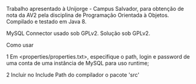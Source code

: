 Trabalho apresentado à Unijorge - Campus Salvador, para obtenção de nota da AV2 pela disciplina de Programação Orientada à Objetos. Compilado e testado em Java 8.

MySQL Connector usado sob GPLv2.
Solução sob GPLv2.


Como usar

1 Em <properties/properties.txt>, especifique o path, login e password de uma conta de uma instância de MySQL para uso runtime;

2 Incluir no Include Path do compilador o pacote 'src'
